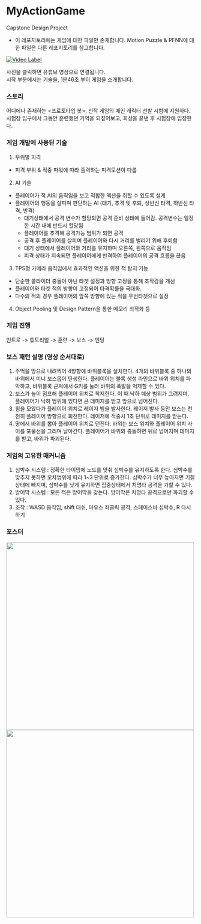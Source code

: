 # MyActionGame
 Capstone Design Project

* 이 레포지토리에는 게임에 대한 파일만 존재합니다. Motion Puzzle & PFNN에 대한 파일은 다른 레포지토리를 참고합니다.


[![Video Label](https://img.youtube.com/vi/kNbZ1Jq-2Ss/0.jpg)](https://youtu.be/kNbZ1Jq-2Ss)

사진을 클릭하면 유튜브 영상으로 연결됩니다.  
시작 부분에서는 기술을, 1분46초 부터 게임을 소개합니다.
<br/>


### 스토리
어디에나 존재하는 <프로토타입 봇>, 신작 게임의 메인 캐릭터 선발 시험에 지원하다.
시험장 입구에서 그동안 훈련했던 기억을 되짚어보고, 회상을 끝낸 후 시험장에 입장한다.


### 게임 개발에 사용된 기술
1. 부위별 피격
- 피격 부위 & 적중 파워에 따라 출력하는 피격모션이 다름 
2. AI 기술
- 플레이어가 적 AI의 움직임을 보고 적합한 액션을 취할 수 있도록 설계
- 플레이어의 행동을 살피며 판단하는 AI (대기, 추격 및 후퇴, 상반신 타격, 하반신 타격, 반격)
   - 대기상태에서 공격 변수가 할당되면 공격 준비 상태에 들어감. 공격변수는 일정한 시간 내에 반드시 할당됨
   - 플레이어를 추격해 공격가능 범위가 되면 공격
   - 공격 후 플레이어를 살피며 플레이어와 다시 거리를 벌리기 위해 후퇴함
   - 대기 상태에서 플레이어와 거리를 유지하며 오른쪽, 왼쪽으로 움직임
   - 피격 상태가 지속되면 플레이어에게 반격하여 플레이어의 공격 흐름을 끊음
3. TPS형 카메라 움직임에서 효과적인 액션을 위한 적 탐지 기능
- 단순한 콜라이더 충돌이 아닌 타겟 설정과 방향 고정을 통해 조작감을 개선
- 플레이어와 타겟 적의 방향이 고정되어 타격확률을 극대화. 
- 다수의 적의 경우 플레이어의 앞쪽 방향에 있는 적을 우선타겟으로 설정
4. Object Pooling 및 Design Pattern을 통한 메모리 최적화 등


### 게임 진행
인트로 -> 튜토리얼 -> 훈련 -> 보스 -> 엔딩


### 보스 패턴 설명 (영상 순서대로)
1. 주먹을 땅으로 내려찍어 4방향에 바위블록을 설치한다. 4개의 바위블록 중 하나의 바위에서 미니 보스몹이 탄생한다.
플레이어는 블록 생성 라인으로 바위 위치를 파악하고, 바위블록 근처에서 G키를 눌러 바위의 폭발을 억제할 수 있다. 
2. 보스가 높이 점프해 플레이어 위치로 착지한다. 이 때 낙하 예상 범위가 그려지며, 플레이어가 낙하 범위에 있다면 
큰 데미지를 받고 앞으로 넘어진다.
3. 힘을 모았다가 플레이어 위치로 레이저 빔을 발사한다. 레이저 발사 동안 보스는 천천히 플레이어 방향으로 회전한다.
레이저에 적중시 1초 단위로 데미지를 받는다.
4. 땅에서 바위를 뽑아 플레이어 위치로 던진다. 바위는 보스 위치와 플레이어 위치 사이를 포물선을 그리며 날아간다.
플레이어가 바위와 충돌하면 뒤로 넘어지며 데미지를 받고, 바위가 파괴된다.


### 게임의 고유한 매커니즘
1. 심박수 시스템 : 정확한 타이밍에 노드를 맞춰 심박수를 유지하도록 한다. 심박수를 맞추지 못하면 오차범위에 따라 1~3 단위로 증가한다. 심박수가 너무 높아지면 기절상태에 빠지며,
심박수를 낮게 유지하면 집중상태에서 치명타 공격을 가할 수 있다.
2. 방어막 시스템 : 모든 적은 방어막을 갖는다. 방어막은 치명타 공격으로만 파괴할 수 있다.
3. 조작 : WASD 움직임, shift 대쉬, 마우스 좌클릭 공격, 스페이스바 심박수, R 다시하기


###  포스터
<p alitn="center">
<img src="https://user-images.githubusercontent.com/30552933/202707386-5ea85723-2c0e-47fb-a915-448f7f28c815.png" width="500">
<img src="https://user-images.githubusercontent.com/30552933/202705372-a1fa2d1e-502c-4731-904c-642cec5d2f57.png" width="500">
</p>
